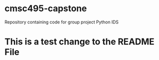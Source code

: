 # cmsc495-capstone
Repository containing code for group project Python IDS
# This is a test change to the README File